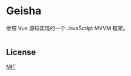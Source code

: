 # Geisha

参照 Vue 源码实现的一个 JavaScript MVVM 框架。

<p align="center">
  <a href=""><img src="" alt=""></a>
</p>

## License

[MIT](http://opensource.org/licenses/MIT)
